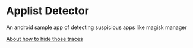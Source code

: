 # Applist Detector
An android sample app of detecting suspicious apps like magisk manager

[About how to hide those traces](https://github.com/Dr-TSNG/Hide-My-Applist)
